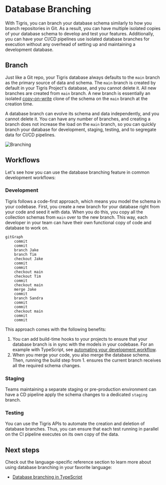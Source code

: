 # Database Branching

With Tigris, you can branch your database schema similarly to how you branch repositories in Git.
As a result, you can have multiple isolated copies of your database schema to develop and test your features.
Additionally, you can have your CI/CD pipelines use isolated database branches for execution without any
overhead of setting up and maintaining a development database.

## Branch

Just like a Git repo, your Tigris database always defaults to the `main` branch as the primary source of data and schema.
The `main` branch is created by default in your Tigris Project's database, and you cannot delete it. All new
branches are created from `main` branch. A new branch is essentially an isolated [copy-on-write](https://en.wikipedia.org/wiki/Copy-on-write)
clone of the schema on the `main` branch at the creation time.

A database branch can evolve its schema and data independently, and you cannot delete it.
You can have any number of branches, and creating a branch does not increase the load on the `main` branch,
so you can quickly branch your database for development, staging, testing, and to segregate
data for CI/CD pipelines.

![Branching](/img/branching/create.png)

## Workflows

Let's see how you can use the database branching feature in common development workflows:

### Development

Tigris follows a code-first approach, which means you model the schema in your codebase.
First, you create a new branch for your database right from your code and seed it with data.
When you do this, you copy all the collection schemas from `main` over to the new branch.
This way, each developer in your team can have their own functional copy of code and database to work on.

```mermaid
gitGraph
    commit
    commit
    branch Jake
    branch Tim
    checkout Jake
    commit
    commit
    checkout main
    checkout Tim
    commit
    checkout main
    merge Jake
    commit
    branch Sandra
    commit
    commit
    checkout main
    commit
    commit
```

This approach comes with the following benefits:

1. You can add build-time hooks to your projects to ensure that your database branch is in sync with the models in your codebase. For an example with TypeScript,
   see [automating your development workflow](../../sdkstools/typescript/database/branching.mdx#securely-automating-your-development-workflow).
2. When you merge your code, you also merge the database schema. Then, running the build step from 1. ensures the current branch receives all the required schema changes.

### Staging

Teams maintaining a separate staging or pre-production environment can have a CD pipeline
apply the schema changes to a dedicated `staging` branch.

### Testing

You can use the Tigris APIs to automate the creation and deletion of database branches. Thus, you can
ensure that each test running in parallel on the CI pipeline executes on its own copy of the data.

## Next steps

Check out the language-specific reference section to learn more about using database branching in your
favorite language:

- [Database branching in TypeScript](/docs/sdkstools/typescript/database/branching.mdx)
